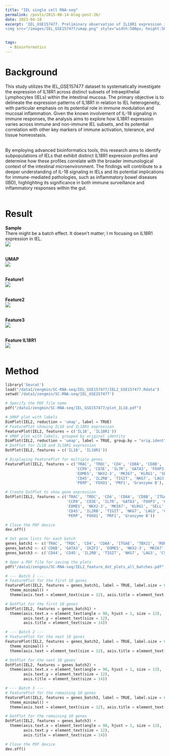 ```yaml
---
title: "IEL single cell RNA-seq"
permalink: /posts/2015-08-14-blog-post-26/
date: 2023-04-18
excerpt: 'IEL_GSE157477. Preliminary observation of IL18R1 expression in IEL. <br/>
<img src="/images/IEL_GSE157477/umap.png" style="width:500px; height:500px;">'


tags:
  - Bioinformatics
---
```


Background
======
This study utilizes the IEL_GSE157477 dataset to systematically investigate the expression of IL18R1 across distinct subsets of Intraepithelial Lymphocytes (IELs) within the intestinal mucosa. The primary objective is to delineate the expression patterns of IL18R1 in relation to IEL heterogeneity, with particular emphasis on its potential role in immune modulation and mucosal inflammation. Given the known involvement of IL-18 signaling in immune responses, the analysis aims to explore how IL18R1 expression varies across immune and non-immune IEL subsets, and its potential correlation with other key markers of immune activation, tolerance, and tissue homeostasis.<br/><br/>

By employing advanced bioinformatics tools, this research aims to identify subpopulations of IELs that exhibit distinct IL18R1 expression profiles and determine how these profiles correlate with the broader immunological context of the intestinal microenvironment. The findings will contribute to a deeper understanding of IL-18 signaling in IELs and its potential implications for immune-mediated pathologies, such as inflammatory bowel diseases (IBD), highlighting its significance in both immune surveillance and inflammatory responses within the gut.<br/><br/>




Result
======
**Sample** <br/> There might be a batch effect. It doesn't matter; I m focusing on IL18R1 expression in IEL.<br/>
<img src="/images/IEL_GSE157477/sample.png"><br/><br/>

**UMAP** <br/> <img src="/images/IEL_GSE157477/umap.png"><br/><br/>

**Feature1** <br/> <img src="/images/IEL_GSE157477/Feature1.png"><br/><br/>

**Feature2** <br/> <img src="/images/IEL_GSE157477/Feature2.png"><br/><br/>

**Feature3** <br/> <img src="/images/IEL_GSE157477/Feature3.png"><br/><br/>

**Feature IL18R1** <br/> <img src="/images/IEL_GSE157477/IL18R1.png"><br/><br/>


Method
======
```python
library('Seurat')
load("/data1/zengmin/SC-RNA-seq/IEL_GSE157477/IEL2_GSE157477.Rdata")
setwd('/data1/zengmin/SC-RNA-seq/IEL_GSE157477')

# Specify the PDF file name
pdf("/data1/zengmin/SC-RNA-seq/IEL_GSE157477/plot_IL18.pdf")

# UMAP plot with labels
DimPlot(IEL2, reduction = 'umap', label = TRUE)
# FeaturePlot showing IL18 and IL18R1 expression
FeaturePlot(IEL2, features = c('IL18', 'IL18R1'))
# UMAP plot with labels, grouped by original identity
DimPlot(IEL2, reduction = 'umap', label = TRUE, group.by = "orig.ident", label.size = 6)
# DotPlot for IL18 and IL18R1 expression
DotPlot(IEL2, features = c('IL18', 'IL18R1'))

# Displaying FeaturePlot for multiple genes
FeaturePlot(IEL2, features = c('TRAC', 'TRDC', 'CD4', 'CD8A', 'CD8B', 'ITGAE', 'TBX21', 'RORC', 
                               'CCR9', 'CD3E', 'IL7R', 'GATA3', 'FOXP3', 'CTLA4', 'IKZF1', 'ZBTB16',
                               'EOMES', 'NKX2-3', 'MKI67', 'KLRG1', 'SELL', 'CD103', 'CD69', 'CD44', 
                               'CD45', 'IL2RB', 'TIGIT', 'NKG7', 'LAG3', 'CST7', 'HLA-DRA', 'BCL2', 
                               'PERP', 'FOXO1', 'PRF1', 'Granzyme B'), label = TRUE, label.size = 6)

# Create DotPlot to show gene expression
DotPlot(IEL2, features = c('TRAC', 'TRDC', 'CD4', 'CD8A', 'CD8B', 'ITGAE', 'TBX21', 'RORC', 
                           'CCR9', 'CD3E', 'IL7R', 'GATA3', 'FOXP3', 'CTLA4', 'IKZF1', 'ZBTB16',
                           'EOMES', 'NKX2-3', 'MKI67', 'KLRG1', 'SELL', 'CD103', 'CD69', 'CD44', 
                           'CD45', 'IL2RB', 'TIGIT', 'NKG7', 'LAG3', 'CST7', 'HLA-DRA', 'BCL2', 
                           'PERP', 'FOXO1', 'PRF1', 'Granzyme B'))

# Close the PDF device
dev.off()

# Set gene lists for each batch
genes_batch1 <- c('TRAC', 'TRDC', 'CD4', 'CD8A', 'ITGAE', 'TBX21', 'RORC', 'CCR9', 'CD3E', 'FOXP3')
genes_batch2 <- c('CD8B', 'GATA3', 'IKZF1', 'EOMES', 'NKX2-3', 'MKI67', 'KLRG1', 'SELL', 'CD103', 'CD69')
genes_batch3 <- c('CD44', 'CD45', 'IL2RB', 'TIGIT', 'NKG7', 'LAG3', 'CST7', 'HLA-DRA', 'BCL2', 'PERP')

# Open a PDF file for saving the plots
pdf("/data1/zengmin/SC-RNA-seq/IEL2_feature_dot_plots_all_batches.pdf", height = 12, width = 12)

# --- Batch 1 ---
# FeaturePlot for the first 10 genes
FeaturePlot(IEL2, features = genes_batch1, label = TRUE, label.size = 6) +
  theme_minimal() +
  theme(axis.text = element_text(size = 12), axis.title = element_text(size = 14))

# DotPlot for the first 10 genes
DotPlot(IEL2, features = genes_batch1) + 
  theme(axis.text.x = element_text(angle = 90, hjust = 1, size = 12), 
        axis.text.y = element_text(size = 12),
        axis.title = element_text(size = 14))

# --- Batch 2 ---
# FeaturePlot for the next 10 genes
FeaturePlot(IEL2, features = genes_batch2, label = TRUE, label.size = 6) +
  theme_minimal() +
  theme(axis.text = element_text(size = 12), axis.title = element_text(size = 14))

# DotPlot for the next 10 genes
DotPlot(IEL2, features = genes_batch2) + 
  theme(axis.text.x = element_text(angle = 90, hjust = 1, size = 12), 
        axis.text.y = element_text(size = 12),
        axis.title = element_text(size = 14))

# --- Batch 3 ---
# FeaturePlot for the remaining 10 genes
FeaturePlot(IEL2, features = genes_batch3, label = TRUE, label.size = 6) +
  theme_minimal() +
  theme(axis.text = element_text(size = 12), axis.title = element_text(size = 14))

# DotPlot for the remaining 10 genes
DotPlot(IEL2, features = genes_batch3) + 
  theme(axis.text.x = element_text(angle = 90, hjust = 1, size = 12), 
        axis.text.y = element_text(size = 12),
        axis.title = element_text(size = 14))

# Close the PDF device
dev.off()

```
